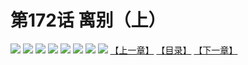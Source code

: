 # 第172话 离别（上）
![](https://mhpic.xiaomingtaiji.net/comic/D/斗破苍穹拆分版/172话/1.jpg-zymk.middle.webp)
![](https://mhpic.xiaomingtaiji.net/comic/D/斗破苍穹拆分版/172话/2.jpg-zymk.middle.webp)
![](https://mhpic.xiaomingtaiji.net/comic/D/斗破苍穹拆分版/172话/3.jpg-zymk.middle.webp)
![](https://mhpic.xiaomingtaiji.net/comic/D/斗破苍穹拆分版/172话/4.jpg-zymk.middle.webp)
![](https://mhpic.xiaomingtaiji.net/comic/D/斗破苍穹拆分版/172话/5.jpg-zymk.middle.webp)
![](https://mhpic.xiaomingtaiji.net/comic/D/斗破苍穹拆分版/172话/6.jpg-zymk.middle.webp)
![](https://mhpic.xiaomingtaiji.net/comic/D/斗破苍穹拆分版/172话/7.jpg-zymk.middle.webp)
![](https://mhpic.xiaomingtaiji.net/comic/D/斗破苍穹拆分版/172话/8.jpg-zymk.middle.webp)
[【上一章】](./171.md)
[【目录】](./README.md)
[【下一章】](./173.md)
